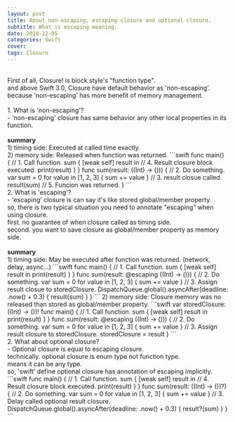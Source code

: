 ```yaml
---
layout: post
title: About non-escaping, escaping closure and optional closure.
subtitle: What is escaping meaning.
date: 2018-12-05
categories: Swift
cover:
tags: Closure
---
```

<br>
First of all, Closure! is block style's "function type".<br>
and above Swift 3.0, Closure have default behavior as 'non-escaping'.<br>
because 'non-escaping' has more benefit of memory management.<br>
<br>
1. What is 'non-escaping'?<br>
   - 'non-escaping' closure has same behavior any other local properties in its function.<br>
<br>
<b>summary</b><br>
1) timing side: Executed at called time exactly.<br>
2) memory side: Released when function was returned.
```swift
func main() {
    // 1. Call function.
    sum { [weak self] result in
        // 4. Result closure block executed.
        print(result)
    }
}
func sum(result: ((Int) -> ())) {
    // 2. Do something.
    var sum = 0
    for value in [1, 2, 3] {
        sum += value
    }
    // 3. result closue called.
    result(sum)
    // 5. Funcion was returned.
}
```
<br>
2. What is 'escaping'?<br>
   - 'escaping' closure is can say it's like stored global/member property.<br>
  so, there is two typical situation you need to annotate "escaping" when using closure.<br>
  first. no guarantee of when closure called as timing side.<br>
  second. you want to save closure as global/member property as memory side.<br>
<br>
<b>summary</b><br>
1) timing side: May be executed after function was returned. (network, delay, async...)
```swift
func main() {
    // 1. Call function.
    sum { [weak self] result in
        print(result)
    }
}
func sum(result: @escaping ((Int) -> ())) {
    // 2. Do something.
    var sum = 0
    for value in [1, 2, 3] {
        sum += value
    }
    // 3. Assign result closue to storedClosure.
    DispatchQueue.global().asyncAfter(deadline: .now() + 0.3) {
        result(sum)
    }
}
```
2) memory side: Closure memory was no released than stored as global/member property.
```swift
var storedClosure: ((Int) -> ())!
func main() {
    // 1. Call function.
    sum { [weak self] result in
        print(result)
    }
}
func sum(result: @escaping ((Int) -> ())) {
    // 2. Do something.
    var sum = 0
    for value in [1, 2, 3] {
        sum += value
    }
    // 3. Assign result closure to storedClosure.
    storedClosure = result
}
```
<br>
2. What about optional closure?<br>
   - Optional closure is equal to escaping closure.<br>
     technically. optional closure is enum type not function type.<br>
     means it can be any type.<br>
     so, 'swift' define optional closure has annotation of escaping implicitly.
```swift
func main() {
    // 1. Call function.
    sum { [weak self] result in
        // 4. Result closure block executed.
        print(result)
    }
}
func sum(result: ((Int) -> ())?) {
    // 2. Do something.
    var sum = 0
    for value in [1, 2, 3] {
        sum += value
    }
    // 3. Delay called optional result closure.
    DispatchQueue.global().asyncAfter(deadline: .now() + 0.3) {
        result?(sum)
    }
}
```
